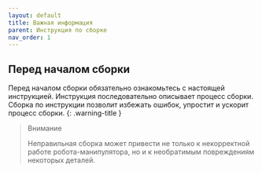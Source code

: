 ```yaml
---
layout: default
title: Важная информация
parent: Инструкция по сборке
nav_order: 1
---
```


## Перед началом сборки
Перед началом сборки обязательно ознакомьтесь с настоящей инструкцией. Инструкция последовательно описывает процесс сборки. Сборка по инструкции позволит избежать ошибок, упростит и ускорит процесс сборки.
{: .warning-title }
> Внимание
> 
> Неправильная сборка может привести не только к некорректной работе робота-манипулятора, но и к необратимым повреждениям некоторых деталей.
